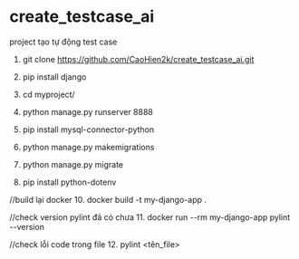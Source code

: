 # create_testcase_ai
project tạo tự động test case

1. git clone https://github.com/CaoHien2k/create_testcase_ai.git

2. pip install django
   
4. cd myproject/
   
5. python manage.py runserver 8888

6. pip install mysql-connector-python

7. python manage.py makemigrations

8. python manage.py migrate

9. pip install python-dotenv

//build lại docker
10. docker build -t my-django-app .

//check version pylint đã có chưa
11. docker run --rm my-django-app pylint --version

//check lỗi code trong file
12. pylint <tên_file>
 
